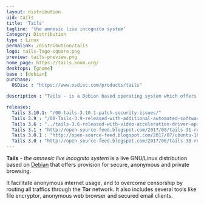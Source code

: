 ```yaml
---
layout: distribution
uid: tails
title: 'Tails'
tagline: 'the amnesic live incognito system'
Category: Distribution
type : Linux
permalink: /distribution/tails
logo: tails-logo-square.png
preview: tails-preview.png
home_page: https://tails.boum.org/
desktops: [gnome]
base : [debian]
purchase:
  OSDisc : "https://www.osdisc.com/products/tails"

description : "Tails - is a Debian based operating system which offers provision for secure, anonymous and private browsing. Stories, updates and reviews on Tails GNU/Linux."

releases:
  Tails 3.10.1: "/00-tails-3.10.1-patch-security-issues/"
  Tails 3.9 : "/00-Tails-3.9-released-with-additional-automated-software-installation/"
  Tails 3.6 : "../tails-3.6-released-with-video-acceleration-driver-api-and-other-updates/"
  Tails 3.1 : "http://open-source-feed.blogspot.com/2017/08/tails-31-released-with-important.html"
  Tails 3.0.1 : "http://open-source-feed.blogspot.com/2017/07/ubuntu-1610-yakkety-yak-reaches-end-of.html"
  Tails 3.0 : "http://open-source-feed.blogspot.com/2017/06/tails-30-released-first-release-based.html"
---
```


**Tails** - *the amnesic live incognito system* is a live GNU/Linux distribution based on [Debian](/distribution/debian) that offers provision for secure, anonymous and private browsing.

It facilitate anonymous internet usage, and to overcome censorship by routing all traffics through the **Tor** network. It also includes several tools like file encryptor, anonymous web browser and secured email clients.
